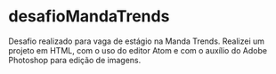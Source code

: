 # desafioMandaTrends
Desafio realizado para vaga de estágio na Manda Trends. Realizei um projeto em HTML, com o uso do editor Atom e com o auxílio do Adobe Photoshop para edição de imagens.
